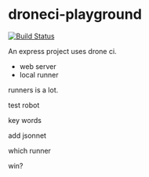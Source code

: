 # droneci-playground

[![Build Status](http://121.5.237.247/api/badges/czzonet/droneci-playground/status.svg)](http://121.5.237.247/czzonet/droneci-playground)

An express project uses drone ci.

- web server
- local runner

runners is a lot.

test robot

key words

add jsonnet

which runner

win?
